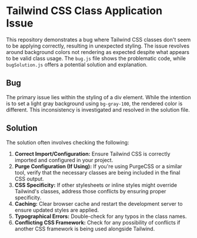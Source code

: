 # Tailwind CSS Class Application Issue

This repository demonstrates a bug where Tailwind CSS classes don't seem to be applying correctly, resulting in unexpected styling.  The issue revolves around background colors not rendering as expected despite what appears to be valid class usage.  The `bug.js` file shows the problematic code, while `bugSolution.js` offers a potential solution and explanation.

## Bug

The primary issue lies within the styling of a div element. While the intention is to set a light gray background using `bg-gray-100`, the rendered color is different.  This inconsistency is investigated and resolved in the solution file.

## Solution

The solution often involves checking the following:

1. **Correct Import/Configuration:** Ensure Tailwind CSS is correctly imported and configured in your project.
2. **Purge Configuration (If Using):** If you're using PurgeCSS or a similar tool, verify that the necessary classes are being included in the final CSS output.
3. **CSS Specificity:**  If other stylesheets or inline styles might override Tailwind's classes, address those conflicts by ensuring proper specificity.
4. **Caching:** Clear browser cache and restart the development server to ensure updated styles are applied.
5. **Typographical Errors:** Double-check for any typos in the class names.
6. **Conflicting CSS Framework:** Check for any possibility of conflicts if another CSS framework is being used alongside Tailwind.